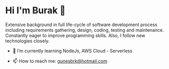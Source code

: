 # Hi I'm Burak 👋
Extensive background in full life-cycle of software development process including requirements 
gathering, design, coding, testing and maintenance. Constantly eager to improve programming skills. 
Also, I follow new technologies closely.


 
- 🌱 I’m currently learning NodeJs, AWS Cloud - Serverless 

- 📫 How to reach me: gunesbrk@hotmail.com

